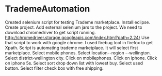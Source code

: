 # TrademeAutomation
Created selenium script for testing Trademe marketplace.
Install eclipse.
 Create project.
 Add external selenium jars to the project.
 We need to download chromedriver to get script running. http://chromedriver.storage.googleapis.com/index.html?path=2.24/ Use that script to work with google chrome.
 I used firebug tool in firefox to get Xpath.
 Script is automating trademe marketplace.
 It will select first marketplace.
 Select mobile phones.
 Select location--region --wellington.
 Select district-wellington city.
 Click on mobilephones.
 Click on iphone.
 Click on iphone 5s.
 Select sort drop down list with lowest buy.
 Select used button.
 Select filter check box with free shipping.

 
